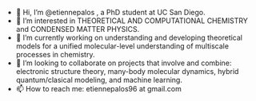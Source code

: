 - 👋 Hi, I’m @etiennepalos , a PhD student at UC San Diego.
- 👀 I’m interested in THEORETICAL AND COMPUTATIONAL CHEMISTRY and CONDENSED MATTER PHYSICS.
- 🌱 I’m currently working on understanding and developing theoretical models for a unified molecular-level understanding of multiscale processes in chemistry.
- 💞️ I’m looking to collaborate on projects that involve and combine: electronic structure theory, many-body molecular dynamics, hybrid quantum/clasical modeling, and machine learning.
- 📫 How to reach me: etiennepalos96 at gmail.com

<!---
etiennepalos/etiennepalos is a ✨ special ✨ repository because its `README.md` (this file) appears on your GitHub profile.
You can click the Preview link to take a look at your changes.
--->
